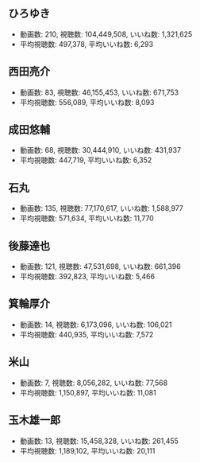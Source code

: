 ## ひろゆき

-   動画数: 210, 視聴数: 104,449,508, いいね数: 1,321,625
-   平均視聴数: 497,378, 平均いいね数: 6,293

## 西田亮介

-   動画数: 83, 視聴数: 46,155,453, いいね数: 671,753
-   平均視聴数: 556,089, 平均いいね数: 8,093

## 成田悠輔

-   動画数: 68, 視聴数: 30,444,910, いいね数: 431,937
-   平均視聴数: 447,719, 平均いいね数: 6,352

## 石丸

-   動画数: 135, 視聴数: 77,170,617, いいね数: 1,588,977
-   平均視聴数: 571,634, 平均いいね数: 11,770

## 後藤達也

-   動画数: 121, 視聴数: 47,531,698, いいね数: 661,396
-   平均視聴数: 392,823, 平均いいね数: 5,466

## 箕輪厚介

-   動画数: 14, 視聴数: 6,173,096, いいね数: 106,021
-   平均視聴数: 440,935, 平均いいね数: 7,572

## 米山

-   動画数: 7, 視聴数: 8,056,282, いいね数: 77,568
-   平均視聴数: 1,150,897, 平均いいね数: 11,081

## 玉木雄一郎

-   動画数: 13, 視聴数: 15,458,328, いいね数: 261,455
-   平均視聴数: 1,189,102, 平均いいね数: 20,111


